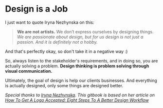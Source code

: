 # Design is a Job

I just want to quote Iryna Nezhynska on this:

>**We are not artists.** We don’t express ourselves by designing things. _We are passionate about design, but for us design is not just a passion. And it is definitely not a hobby._

And that's perfectly okay, so don't take it in a negative way :)

So, always listen to the stakeholder's requirements, and in doing so, you are actually solving a problem. **Design thinking is problem solving through visual communication.**

Ultimately, the goal of design is help our clients businesses. And everything is actually designed, only some things are designed better.  

_Special thanks to [Iryna Nezhynska](https://www.smashingmagazine.com/author/irynanezhynska/). This gitbook is based on her article on [How To Get A Logo Accepted: Eight Steps To A Better Design Workflow](https://www.smashingmagazine.com/2016/02/design-workflow/)_
